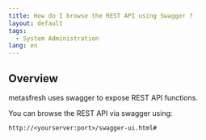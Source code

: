```yaml
---
title: How do I browse the REST API using Swagger ?
layout: default
tags:
  - System Administration
lang: en
---
```


## Overview

metasfresh uses swagger to expose REST API functions.

You can browse the REST API via swagger using:

`http://<yourserver:port>/swagger-ui.html#`
